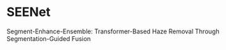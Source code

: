 # SEENet
Segment-Enhance-Ensemble: Transformer-Based Haze Removal Through Segmentation-Guided Fusion
